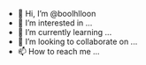 - 👋 Hi, I’m @boolhlloon
- 👀 I’m interested in ...
- 🌱 I’m currently learning ...
- 💞️ I’m looking to collaborate on ...
- 📫 How to reach me ...

<!---
boolhlloon/boolhlloon is a ✨ special ✨ repository because its `README.md` (this file) appears on your GitHub profile.
You can click the Preview link to take a look at your changes.
--->
